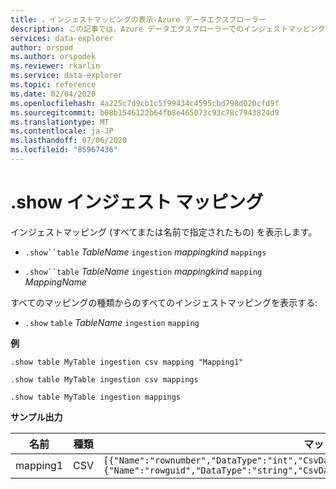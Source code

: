 ```yaml
---
title: 。インジェストマッピングの表示-Azure データエクスプローラー
description: この記事では、Azure データエクスプローラーでのインジェストマッピングの表示について説明します。
services: data-explorer
author: orspod
ms.author: orspodek
ms.reviewer: rkarlin
ms.service: data-explorer
ms.topic: reference
ms.date: 02/04/2020
ms.openlocfilehash: 4a225c7d9cb1c5f99434c4595cbd798d020cfd9f
ms.sourcegitcommit: b08b1546122b64fb8e465073c93c78c7943824d9
ms.translationtype: MT
ms.contentlocale: ja-JP
ms.lasthandoff: 07/06/2020
ms.locfileid: "85967436"
---
```

# <a name="show-ingestion-mapping"></a>.show インジェスト マッピング

インジェストマッピング (すべてまたは名前で指定されたもの) を表示します。

* `.show``table` *TableName* `ingestion` *mappingkind*  `mappings`

* `.show``table` *TableName* `ingestion` *mappingkind* `mapping` *MappingName*   

すべてのマッピングの種類からのすべてのインジェストマッピングを表示する:

* `.show` `table` *TableName* `ingestion`  `mapping`
 
**例** 
 
```kusto
.show table MyTable ingestion csv mapping "Mapping1" 

.show table MyTable ingestion csv mappings 

.show table MyTable ingestion mappings 
```

**サンプル出力**

| 名前     | 種類 | マッピング     |
|----------|------|-------------|
| mapping1 | CSV  | `[{"Name":"rownumber","DataType":"int","CsvDataType":null,"Ordinal":0,"ConstValue":null},{"Name":"rowguid","DataType":"string","CsvDataType":null,"Ordinal":1,"ConstValue":null}]` |
